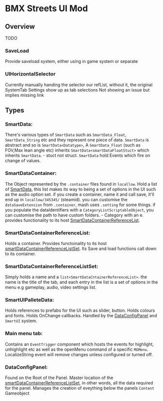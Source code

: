 # BMX Streets UI Mod

## Overview

TODO

### SaveLoad
Provide saveload system, either using in game system or separate

### UIHorizontalSelector
Currently manually handing the selector our refList, without it, the original SystemTab Settings show up as tab selections
Not showing an issue but implies missing link



## Types

### SmartData:
There's various types of `SmartData` such as `SmartData_Float`, `SmartData_String` etc and they represent one piece of data.
`SmartData` is abstract and so is `SmartData<Datatype>`, A `SmartData_Float` (such as FOV,Max lean angle etc) inherits `SmartData<smartDataFloatStuct>` which inherits `SmartData`. - stuct not struct.
`SmartData` hold Events which fire on change of values.

### SmartDataContainer:
The Object represented by the `.container` files found in `locallow`.
Hold a list of [SmartData](#smartdata), this list makes its way to being a set of options in the UI such as the audio option set.
if you create a container, name it and call save, it'll end up in `locallow/345345/` (steamid).
you can customise the `dataSaveExtension` from `.container`, mash uses `.setting` for some things.
if you populate the dataIdentifiers with a `CategoryListScriptableObject`, you can customise the path to have custom folders. - Category with an e.
provides functionality to its host [SmartDataContainerReferenceList](#smartdatacontainerreferencelist).

### SmartDataContainerReferenceList:
Holds a container.
Provides functoinality to its host [smartDataContainerReferenceListSet](#smartdatacontainerreferencelistset).
Its Save and load functions call down to its container.

### SmartDataContainerReferenceListSet:
Simply holds a name and a `list<SmartDataCntainerReferenceList>`.
the name is the title of the tab, and each entry in the list is a set of options in the menu e.g gameplay, audio, video settings list.

### SmartUIPalleteData:
Holds references to prefabs for the UI such as slider, button.
Holds colours and fonts.
Holds OnChange callbacks.
Handled by the [DataConfigPanel](#dataconfigpanel) and `SmartUI` system.

### Main menu tab:
Contains an `EventTrigger` component which hosts the events for highlight, unhighlight etc as well as the openMenu command of a specific `MGMenu`.
LocalizeString event will remove changes unless configured or turned off.

### DataConfigPanel:
Found on the Root of the Panel.
Master location of the [smartDataContainerReferenceListSet](#smartdatacontainerreferencelistset), in other words, all the data required for the panel.
Manages the creation of eveything below the panels `Content` Gameobject
